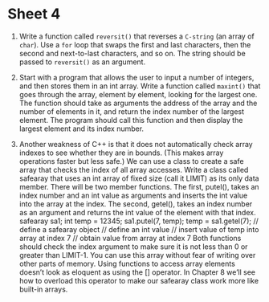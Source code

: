 # Sheet 4

1. Write a function called `reversit()` that reverses a `C-string` (an array of `char`). Use a `for`
loop that swaps the first and last characters, then the second and next-to-last characters,
and so on. The string should be passed to `reversit()` as an argument.

2. Start with a program that allows the user to input a number of integers, and then stores
them in an int array. Write a function called `maxint()` that goes through the array,
element by element, looking for the largest one. The function should take as arguments
the address of the array and the number of elements in it, and return the index number of
the largest element. The program should call this function and then display the largest
element and its index number.

3. Another weakness of C++ is that it does not automatically check array indexes to see
whether they are in bounds. (This makes array operations faster but less safe.) We can
use a class to create a safe array that checks the index of all array accesses.
Write a class called safearay that uses an int array of fixed size (call it LIMIT) as its
only data member. There will be two member functions. The first, putel(), takes an
index number and an int value as arguments and inserts the int value into the array at
the index. The second, getel(), takes an index number as an argument and returns the
int value of the element with that index.
safearay sa1;
int temp = 12345;
sa1.putel(7, temp);
temp = sa1.getel(7);
// define a safearay object
// define an int value
// insert value of temp into array at index 7
// obtain value from array at index 7
Both functions should check the index argument to make sure it is not less than 0 or
greater than LIMIT-1. You can use this array without fear of writing over other parts of
memory.
Using functions to access array elements doesn’t look as eloquent as using the []
operator. In Chapter 8 we’ll see how to overload this operator to make our safearay
class work more like built-in arrays.
